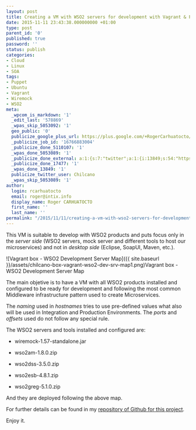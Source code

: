 ```yaml
---
layout: post
title: Creating a VM with WSO2 servers for development with Vagrant & Puppet
date: 2015-11-11 23:43:38.000000000 +01:00
type: post
parent_id: '0'
published: true
password: ''
status: publish
categories:
- Cloud
- Linux
- SOA
tags:
- Puppet
- Ubuntu
- Vagrant
- Wiremock
- WSO2
meta:
  _wpcom_is_markdown: '1'
  _edit_last: '578869'
  _wpas_skip_5053092: '1'
  geo_public: '0'
  publicize_google_plus_url: https://plus.google.com/+RogerCarhuatocto/posts/1mo73BXHEDj
  _publicize_job_id: '16766883004'
  _publicize_done_5110107: '1'
  _wpas_done_5053089: '1'
  _publicize_done_external: a:1:{s:7:"twitter";a:1:{i:13849;s:54:"https://twitter.com/Chilcano/status/664574265283338244";}}
  _publicize_done_17477: '1'
  _wpas_done_13849: '1'
  publicize_twitter_user: Chilcano
  _wpas_skip_5053089: '1'
author:
  login: rcarhuatocto
  email: roger@intix.info
  display_name: Roger CARHUATOCTO
  first_name: ''
  last_name: ''
permalink: "/2015/11/11/creating-a-vm-with-wso2-servers-for-development/"
---
```

This VM is suitable to develop with WSO2 products and puts focus only in the _server side_ (WSO2 servers, mock server and different tools to host our microservices) and not in _desktop side_ (Eclipse, SoapUI, Maven, etc.).

  


![Vagrant box - WSO2 Development Server Map]({{ site.baseurl }}/assets/chilcano-box-vagrant-wso2-dev-srv-map1.png)Vagrant box - WSO2 Development Server Map

  


  


The main objetive is to have a VM with all WSO2 products installed and configured to be ready for development and following the most common Middleware infrastructure pattern used to create Microservices.

  


The _naming_ used in _hostnames_ tries to use pre-defined values what also will be used in Integration and Production Environments. The _ports_ and _offsets_ used do not follow any special rule.

  


The WSO2 servers and tools installed and configured are:

  


  

  * wiremock-1.57-standalone.jar 
  

  * wso2am-1.8.0.zip 
  

  * wso2dss-3.5.0.zip 
  

  * wso2esb-4.8.1.zip 
  

  * wso2greg-5.1.0.zip 
  

  


And they are deployed following the above map.  
  
For further details can be found in my [repository of Github for this project](https://github.com/Chilcano/box-vagrant-wso2-dev-srv).

  


Enjoy it.

  

